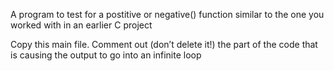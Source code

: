 A program to test for a postitive or negative() function similar to the one you worked with in an earlier C project

Copy this main file. Comment out (don’t delete it!) the part of the code that is causing the output to go into an infinite loop

